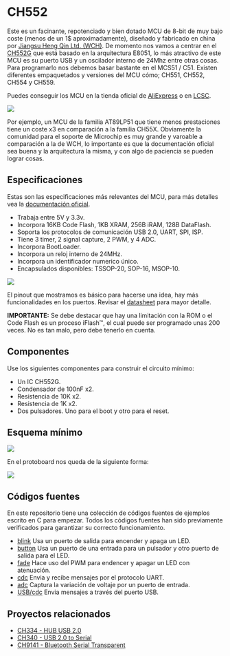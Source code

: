 # CH552

Este es un facinante, repotenciado y bien dotado MCU de 8-bit de muy bajo coste (menos de un 1$ aproximadamente), diseñado y fabricado en china por [Jiangsu Heng Qin Ltd. (WCH)](http://www.wch-ic.com). De momento nos vamos a centrar en el [CH552G](https://www.wch-ic.com/products/CH552.html) que está basado en la arquitectura E8051, lo más atractivo de este MCU es su puerto USB y un oscilador interno de 24Mhz entre otras cosas. Para programarlo nos debemos basar bastante en el MCS51 / C51. Existen diferentes empaquetados y versiones del MCU cómo; CH551, CH552, CH554 y CH559.

Puedes conseguir los MCU en la tienda oficial de [AliExpress](https://wchofficialstore.es.aliexpress.com/store/1100367542) o en [LCSC](https://www.lcsc.com).

![](https://github.com/nstrappazzonc/CH552/blob/main/img/system_block_diagram.png?raw=true)

Por ejemplo, un MCU de la familia AT89LP51 que tiene menos prestaciones tiene un coste x3 en comparación a la familia CH55X. Obviamente la comunidad para el soporte de Microchip es muy grande y varoable a comparación a la de WCH, lo importante es que la documentación oficial sea buena y la arquitectura la misma, y con algo de paciencia se pueden lograr cosas.

## Especificaciones

Estas son las especificaciones más relevantes del MCU, para más detalles vea la [documentación oficial](https://www.wch-ic.com/products/CH552.html).

- Trabaja entre 5V y 3.3v.
- Incorpora 16KB Code Flash, 1KB XRAM, 256B iRAM, 128B DataFlash.
- Soporta los protocolos de comunicación USB 2.0, UART, SPI, ISP.
- Tiene 3 timer, 2 signal capture, 2 PWM, y 4 ADC.
- Incorpora BootLoader.
- Incorpora un reloj interno de 24MHz.
- Incorpora un identificador numerico único.
- Encapsulados disponibles: TSSOP-20, SOP-16, MSOP-10.

![](https://github.com/nstrappazzonc/CH552/blob/main/img/pinout2.png?raw=true)

El pinout que mostramos es básico para hacerse una idea, hay más funcionalidades en los puertos. Revisar el [datasheet](https://github.com/nstrappazzonc/CH552/blob/main/doc/CH552.pdf?raw=true) para mayor detalle.

**IMPORTANTE:** Se debe destacar que hay una limitación con la ROM o el Code Flash es un proceso iFlash™, el cual puede ser programado unas 200 veces. No es tan malo, pero debe tenerlo en cuenta.

## Componentes

Use los siguientes componentes para construir el circuito mínimo:

- Un IC CH552G.
- Condensador de 100nF x2.
- Resistencia de 10K x2.
- Resistencia de 1K x2.
- Dos pulsadores. Uno para el boot y otro para el reset.

## Esquema mínimo

![](https://github.com/nstrappazzonc/CH552/blob/main/img/minimal_schematic.jpg?raw=true)

En el protoboard nos queda de la siguiente forma:

![](https://github.com/nstrappazzonc/CH552/blob/main/img/minimal_protoboard.jpg?raw=true)

## Códigos fuentes

En este repositorio tiene una colección de códigos fuentes de ejemplos escrito en C para empezar. Todos los códigos fuentes han sido previamente verificados para garantizar su correcto funcionamiento.

- [blink](https://github.com/nstrappazzonc/CH552/tree/main/src/blink) Usa un puerto de salida para encender y apaga un LED.
- [button](https://github.com/nstrappazzonc/CH552/tree/main/src/button) Usa un puerto de una entrada para un pulsador y otro puerto de salida para el LED.
- [fade](https://github.com/nstrappazzonc/CH552/tree/main/src/fade) Hace uso del PWM para endencer y apagar un LED con atenuación.
- [cdc](https://github.com/nstrappazzonc/CH552/tree/main/src/cdc) Envia y recibe mensajes por el protocolo UART.
- [adc](https://github.com/nstrappazzonc/CH552/tree/main/src/adc) Captura la variación de voltaje por un puerto de entrada.
- [USB/cdc](https://github.com/nstrappazzonc/CH552/tree/main/src/usb/cdc/tx) Envia mensajes a través del puerto USB.

## Proyectos relacionados

- [CH334 - HUB USB 2.0](https://github.com/nstrappazzonc/CH334)
- [CH340 - USB 2.0 to Serial](https://github.com/nstrappazzonc/CH340)
- [CH9141 - Bluetooth Serial Transparent](https://github.com/nstrappazzonc/CH9141)
